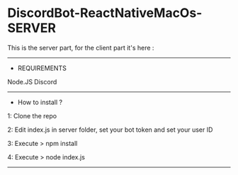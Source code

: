 
# DiscordBot-ReactNativeMacOs-SERVER

This is the server part, for the client part it's here : 

_____________________
- REQUIREMENTS

Node.JS
Discord



_____________________
- How to install ?



1: Clone the repo


2: Edit index.js in server folder, set your bot token and set your user ID
  
  
3: Execute >  npm install 
  
  
4: Execute > node index.js
  


_____________________

